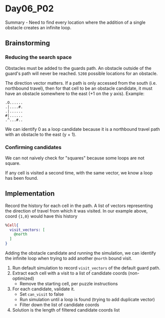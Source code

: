 # Day06_P02

Summary - Need to find every location where the addition of a single obstacle creates an infinite loop.

## Brainstorming

### Reducing the search space

Obstacles must be added to the guards path. An obstacle outside of the guard's path will never be reached. `5208` possible locations for an obstacle.

The direction vector matters. If a path is only accessed from the south (i.e. northbound travel), then for that cell to be an obstacle candidate, it must have an obstacle somewhere to the east (+1 on the y axis). Example:

```
.O......
.|....#.
.|......
#|......
.^...#..
```

We can identify 0 as a loop candidate because it is a northbound travel path with an obstacle to the east (y + 1).

### Confirming candidates

We can not naively check for "squares" because some loops are not square.

If any cell is visited a second time, with the same vector, we know a loop has been found.

## Implementation

Record the history for each cell in the path.
A list of vectors representing the direction of travel from which it was visited.
In our example above, coord `{1,0}` would have this history

```elixir
%Cell{
  visit_vectors: [
    @north
  ]
}
```

Adding the obstacle candidate and running the simulation, we can identify the infinite loop when trying to add another `@north` bound visit.

1. Run default simulation to record `visit_vectors` of the default guard path.
2. Extract each cell with a visit to a list of candidate coords (non-optimized)
   - Remove the starting cell, per puzzle instructions
3. For each candidate, validate it.
   - Set `can_visit` to false
   - Run simulation until a loop is found (trying to add duplicate vector)
   - Filter down the list of candidate coords
4. Solution is the length of filtered candidate coords list

